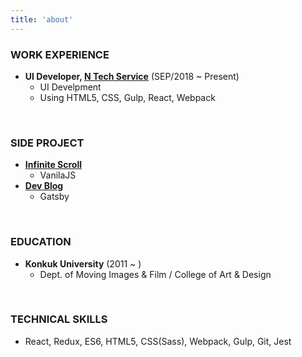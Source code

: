 ```yaml
---
title: 'about'
---
```


### WORK EXPERIENCE
- **UI Developer, [N Tech Service](https://www.nts-corp.com/)** (SEP/2018 ~ Present)
    - UI Develpment 
    - Using HTML5, CSS, Gulp, React, Webpack

<br>

### SIDE PROJECT
- [**Infinite Scroll**](https://github.com/project42da/InfiniteScroll)
    - VanilaJS
- [**Dev Blog**](/)
    - Gatsby

<br>

### EDUCATION
- **Konkuk University** (2011 ~ )
    - Dept. of Moving Images & Film / College of Art & Design

<br>

### TECHNICAL SKILLS
- React, Redux, ES6, HTML5, CSS(Sass), Webpack, Gulp, Git, Jest